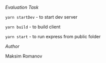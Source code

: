 *Evaluation Task*

``` yarn startDev ``` - to start dev server

``` yarn build ``` - to build client

``` yarn start ``` - to run express from public folder

*Author*

Maksim Romanov
